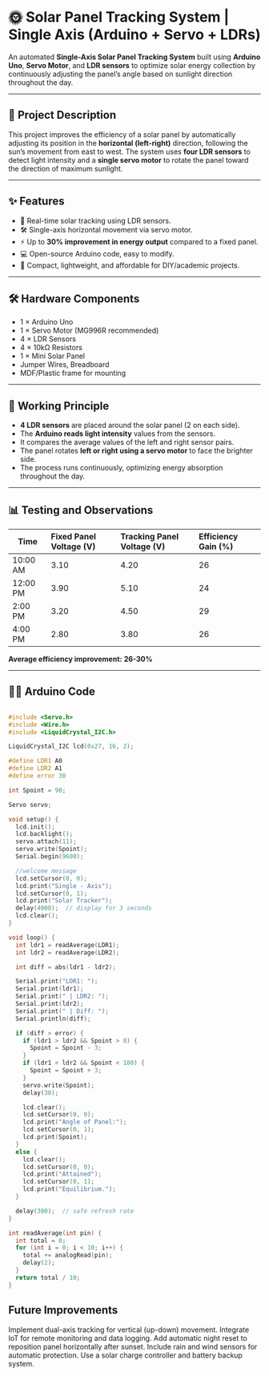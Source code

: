 # 🌞 Solar Panel Tracking System | Single Axis (Arduino + Servo + LDRs)

An automated **Single-Axis Solar Panel Tracking System** built using **Arduino Uno**, **Servo Motor**, and **LDR sensors** to optimize solar energy collection by continuously adjusting the panel’s angle based on sunlight direction throughout the day.

---

## 📌 Project Description

This project improves the efficiency of a solar panel by automatically adjusting its position in the **horizontal (left-right)** direction, following the sun’s movement from east to west. The system uses **four LDR sensors** to detect light intensity and a **single servo motor** to rotate the panel toward the direction of maximum sunlight.

---

## ✨ Features

- 📡 Real-time solar tracking using LDR sensors.
- 🛠️ Single-axis horizontal movement via servo motor.
- ⚡ Up to **30% improvement in energy output** compared to a fixed panel.
- 💻 Open-source Arduino code, easy to modify.
- 🔋 Compact, lightweight, and affordable for DIY/academic projects.

---

## 🛠️ Hardware Components

- 1 × Arduino Uno  
- 1 × Servo Motor (MG996R recommended)  
- 4 × LDR Sensors  
- 4 × 10kΩ Resistors  
- 1 × Mini Solar Panel  
- Jumper Wires, Breadboard  
- MDF/Plastic frame for mounting  

---

## 📖 Working Principle

- **4 LDR sensors** are placed around the solar panel (2 on each side).
- The **Arduino reads light intensity** values from the sensors.
- It compares the average values of the left and right sensor pairs.
- The panel rotates **left or right using a servo motor** to face the brighter side.
- The process runs continuously, optimizing energy absorption throughout the day.

---

## 📊 Testing and Observations

| Time       | Fixed Panel Voltage (V) | Tracking Panel Voltage (V) | Efficiency Gain (%) |
|------------|:------------------------|:---------------------------|:--------------------|
| 10:00 AM   | 3.10                     | 4.20                        | 26                   |
| 12:00 PM   | 3.90                     | 5.10                        | 24                   |
| 2:00 PM    | 3.20                     | 4.50                        | 29                   |
| 4:00 PM    | 2.80                     | 3.80                        | 26                   |

**Average efficiency improvement:** **26-30%**

---

## 👨‍💻 Arduino Code

```cpp

#include <Servo.h>
#include <Wire.h>
#include <LiquidCrystal_I2C.h>

LiquidCrystal_I2C lcd(0x27, 16, 2);

#define LDR1 A0
#define LDR2 A1
#define error 30

int Spoint = 90;

Servo servo;

void setup() {
  lcd.init();
  lcd.backlight();
  servo.attach(11);
  servo.write(Spoint);
  Serial.begin(9600);

  //welcome message
  lcd.setCursor(0, 0);
  lcd.print("Single - Axis");
  lcd.setCursor(0, 1);
  lcd.print("Solar Tracker");
  delay(4000);  // display for 3 seconds
  lcd.clear();
}

void loop() {
  int ldr1 = readAverage(LDR1);
  int ldr2 = readAverage(LDR2);

  int diff = abs(ldr1 - ldr2);

  Serial.print("LDR1: ");
  Serial.print(ldr1);
  Serial.print(" | LDR2: ");
  Serial.print(ldr2);
  Serial.print(" | Diff: ");
  Serial.println(diff);

  if (diff > error) {
    if (ldr1 > ldr2 && Spoint > 0) {
      Spoint = Spoint - 3;
    }
    if (ldr1 < ldr2 && Spoint < 180) {
      Spoint = Spoint + 3;
    }
    servo.write(Spoint);
    delay(30);

    lcd.clear();
    lcd.setCursor(0, 0);
    lcd.print("Angle of Panel:");
    lcd.setCursor(0, 1);
    lcd.print(Spoint);
  } 
  else {
    lcd.clear();
    lcd.setCursor(0, 0);
    lcd.print("Attained");
    lcd.setCursor(0, 1);
    lcd.print("Equilibrium.");
  }

  delay(300);  // safe refresh rate
}

int readAverage(int pin) {
  int total = 0;
  for (int i = 0; i < 10; i++) {
    total += analogRead(pin);
    delay(2);
  }
  return total / 10;
}


```
## Future Improvements

Implement dual-axis tracking for vertical (up-down) movement.
Integrate IoT for remote monitoring and data logging.
Add automatic night reset to reposition panel horizontally after sunset.
Include rain and wind sensors for automatic protection.
Use a solar charge controller and battery backup system.
